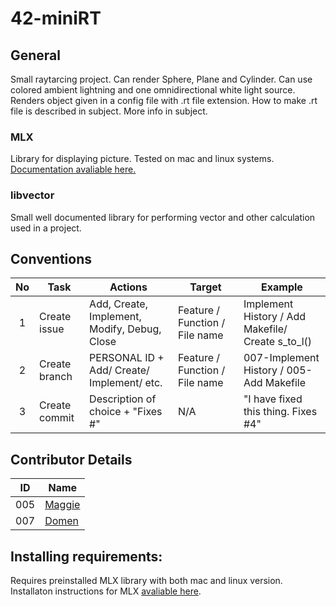 # 42-miniRT

## General
Small raytarcing project. Can render Sphere, Plane and Cylinder. Can use colored ambient lightning and one omnidirectional white light source.
Renders object given in a config file with .rt file extension. How to make .rt file is described in subject. More info in subject.

### MLX
Library for displaying picture. Tested on mac and linux systems. [Documentation avaliable here.](https://harm-smits.github.io/42docs/libs/minilibx)

### libvector
Small well documented library for performing vector and other calculation used in a project.

## Conventions
| No  | Task          | Actions                                           | Target                          | Example |
| :-: | ------------- | ------------------------------------------------- |-------------------------------- | ------------------------------------------------- |
| 1   | Create issue  |    Add, Create, Implement, Modify, Debug, Close   | Feature / Function / File name  | Implement History / Add Makefile/ Create s_to_l() |
| 2   | Create branch |    PERSONAL ID + Add/ Create/ Implement/ etc.     | Feature / Function / File name  |  007-Implement History / 005-Add Makefile         |
| 3   | Create commit | Description of choice + "Fixes #<number of issue>"|               N/A               |  "I have fixed this thing. Fixes #4"              |
	

## Contributor Details

| ID    | Name                                    |
| :-:   | --------------------------------------- |
| 005   | [Maggie](https://github.com/Madasanya)  |
| 007   | [Domen](https://github.com/mr-bammby)   |


## Installing requirements:
Requires preinstalled MLX library with both mac and linux version. Installaton instructions for MLX [avaliable here](https://harm-smits.github.io/42docs/libs/minilibx/getting_started.html).
